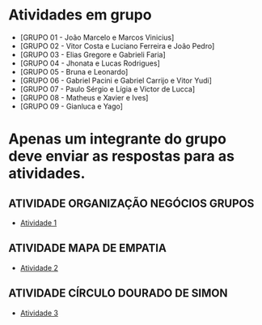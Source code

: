 # Atividades em grupo
- [GRUPO 01 - João Marcelo e Marcos Vinicius]
- [GRUPO 02 - Vitor Costa e Luciano Ferreira e João Pedro]
- [GRUPO 03 - Elias Gregore e Gabrieli Faria]
- [GRUPO 04 - Jhonata e Lucas Rodrigues]
- [GRUPO 05 - Bruna e Leonardo]
- [GRUPO 06 - Gabriel Pacini e Gabriel Carrijo e Vitor Yudi]
- [GRUPO 07 - Paulo Sérgio e Lígia e Victor de Lucca]
- [GRUPO 08 - Matheus e Xavier e Ives]
- [GRUPO 09 - Gianluca e Yago]

# Apenas um integrante do grupo deve enviar as respostas para as atividades.

## ATIVIDADE ORGANIZAÇÃO NEGÓCIOS GRUPOS 

- [Atividade 1](https://forms.gle/gwdFP2AMyUTYsCNF8)

## ATIVIDADE MAPA DE EMPATIA 

- [Atividade 2](https://forms.gle/mB6eGGRL1rCjE4V78)

## ATIVIDADE CÍRCULO DOURADO DE SIMON

- [Atividade 3](https://forms.gle/YVAdAFX4wtvxrL4P8)
